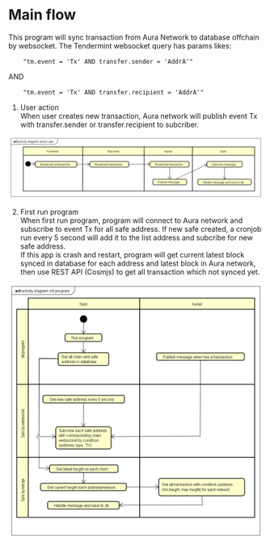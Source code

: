 # Main flow

This program will sync transaction from Aura Network to database offchain by websocket. The Tendermint websocket query has params likes:
```
    "tm.event = 'Tx' AND transfer.sender = 'AddrA'"
```
AND
```
    "tm.event = 'Tx' AND transfer.recipient = 'AddrA'"
```

  
1. User action  
When user creates new transaction, Aura network will publish event Tx with transfer.sender or transfer.recipient to subcriber. 

![image](pics/activity-diagramr-action-user.png)  

2. First run program  
When first run program, program will connect to Aura network and subscribe to event Tx for all safe address. If new safe created, a cronjob run every 5 second will add it to the list address and subcribe for new safe address.  
If this app is crash and restart, program will get current latest block synced in database for each address and latest block in Aura network, then use REST API (Cosmjs) to get all transaction which not synced yet.  

![image](pics/activity-diagram-init-program.png)
